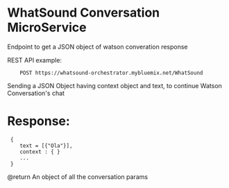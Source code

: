 # WhatSound Conversation MicroService



Endpoint to get a JSON object of watson converation response

REST API example:

```
    POST https://whatsound-orchestrator.mybluemix.net/WhatSound
```

Sending a JSON Object having context object and text, to continue Watson Conversation's chat

# Response:

```
 {
    text = [{"Ola"}], 
    context : { } 
    ...
 }

```

@return An object of all the conversation params



